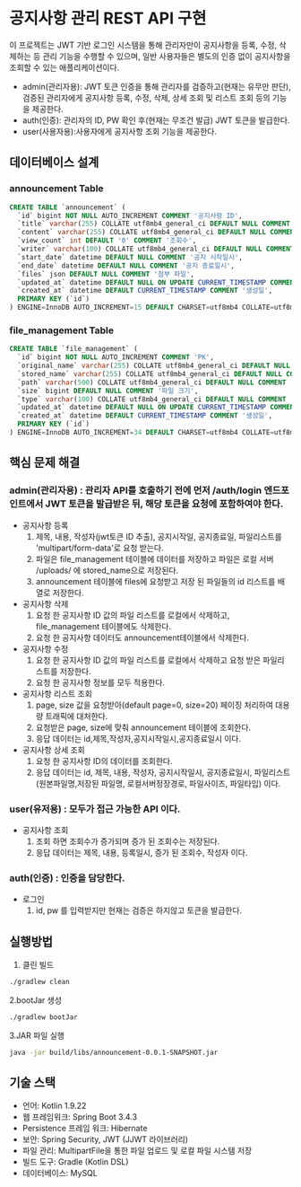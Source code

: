 # 공지사항 관리 REST API 구현

이 프로젝트는 JWT 기반 로그인 시스템을 통해 관리자만이 공지사항을 등록, 수정, 삭제하는 등 관리 기능을 수행할 수 있으며, 일반 사용자들은 별도의 인증 없이 공지사항을 조회할 수 있는 애플리케이션이다.
- admin(관리자용): JWT 토큰 인증을 통해 관리자를 검증하고(현재는 유무만 판단), 검증된 관리자에게 공지사항 등록, 수정, 삭제, 상세 조회 및 리스트 조회 등의 기능을 제공한다.
- auth(인증): 관리자의 ID, PW 확인 후(현재는 무조건 발급) JWT 토큰을 발급한다.
- user(사용자용):사용자에게 공지사항 조회 기능을 제공한다.

## 데이터베이스 설계
### announcement Table
```sql
CREATE TABLE `announcement` (
  `id` bigint NOT NULL AUTO_INCREMENT COMMENT '공지사항 ID',
  `title` varchar(255) COLLATE utf8mb4_general_ci DEFAULT NULL COMMENT '제목',
  `content` varchar(255) COLLATE utf8mb4_general_ci DEFAULT NULL COMMENT '내용',
  `view_count` int DEFAULT '0' COMMENT '조회수',
  `writer` varchar(100) COLLATE utf8mb4_general_ci DEFAULT NULL COMMENT '작성자',
  `start_date` datetime DEFAULT NULL COMMENT '공지 시작일시',
  `end_date` datetime DEFAULT NULL COMMENT '공지 종료일시',
  `files` json DEFAULT NULL COMMENT '첨부 파일',
  `updated_at` datetime DEFAULT NULL ON UPDATE CURRENT_TIMESTAMP COMMENT '수정일',
  `created_at` datetime DEFAULT CURRENT_TIMESTAMP COMMENT '생성일',
  PRIMARY KEY (`id`)
) ENGINE=InnoDB AUTO_INCREMENT=15 DEFAULT CHARSET=utf8mb4 COLLATE=utf8mb4_general_ci COMMENT='공지사항';
```
### file_management Table
```sql
CREATE TABLE `file_management` (
  `id` bigint NOT NULL AUTO_INCREMENT COMMENT 'PK',
  `original_name` varchar(255) COLLATE utf8mb4_general_ci DEFAULT NULL COMMENT '원본 이름',
  `stored_name` varchar(255) COLLATE utf8mb4_general_ci DEFAULT NULL COMMENT '내부 저장 이름',
  `path` varchar(500) COLLATE utf8mb4_general_ci DEFAULT NULL COMMENT '저장 경로',
  `size` bigint DEFAULT NULL COMMENT '파일 크기',
  `type` varchar(100) COLLATE utf8mb4_general_ci DEFAULT NULL COMMENT '파일 타입',
  `updated_at` datetime DEFAULT NULL ON UPDATE CURRENT_TIMESTAMP COMMENT '수정일',
  `created_at` datetime DEFAULT CURRENT_TIMESTAMP COMMENT '생성일',
  PRIMARY KEY (`id`)
) ENGINE=InnoDB AUTO_INCREMENT=34 DEFAULT CHARSET=utf8mb4 COLLATE=utf8mb4_general_ci COMMENT='파일관리';
```

## 핵심 문제 해결
### admin(관리자용) : 관리자 API를 호출하기 전에 먼저 /auth/login 엔드포인트에서 JWT 토큰을 발급받은 뒤, 해당 토큰을 요청에 포함하여야 한다.
- 공지사항 등록
  1. 제목, 내용, 작성자(jwt토큰 ID 추출), 공지시작일, 공지종료일, 파일리스트를 'multipart/form-data'로 요청 받는다.
  2. 파일은 file_management 테이블에 데이터를 저장하고 파일은 로컬 서버 /uploads/ 에 stored_name으로 저장된다.
  3. announcement 테이블에 files에 요청받고 저장 된 파일들의 id 리스트를 배열로 저장한다.
- 공지사항 삭제
  1. 요청 한 공지사항 ID 값의 파일 리스트를 로컬에서 삭제하고, file_management 테이블에도 삭제한다.
  2. 요청 한 공지사항 데이터도 announcement테이블에서 삭제한다.
- 공지사항 수정
  1. 요청 한 공지사항 ID 값의 파일 리스트를 로컬에서 삭제하고 요청 받은 파일리스트를 저장한다.
  2. 요청 한 공지사항 정보를 모두 적용한다.
- 공지사항 리스트 조회
  1. page, size 값을 요청받아(default page=0, size=20) 페이징 처리하여 대용량 트래픽에 대처한다.
  2. 요청받은 page, size에 맞춰 announcement 테이블에 조회한다.
  3. 응답 데이터는 id,제목,작성자,공지시작일시,공지종료일시 이다.
- 공지사항 상세 조회
  1. 요청 한 공지사항 ID의 데이터를 조회한다.
  2. 응답 데이터는 id, 제목, 내용, 작성자, 공지시작일시, 공지종료일시, 파일리스트(원본파일명,저장된 파일명, 로컬서버정장경로, 파일사이즈, 파일타입) 이다.
     
### user(유저용) : 모두가 접근 가능한 API 이다.
- 공지사항 조회
  1. 조회 하면 조회수가 증가되며 증가 된 조회수는 저장된다.
  2. 응답 데이터는 제목, 내용, 등록일시, 증가 된 조회수, 작성자 이다.
     
### auth(인증) : 인증을 담당한다.
- 로그인
  1. id, pw 를 입력받지만 현재는 검증은 하지않고 토큰을 발급한다.
  
## 실행방법
1. 클린 빌드
```bash
./gradlew clean
```
2.bootJar 생성
```bash
./gradlew bootJar
```
3.JAR 파일 실행
```bash
java -jar build/libs/announcement-0.0.1-SNAPSHOT.jar
```

## 기술 스택
- 언어: Kotlin 1.9.22
- 웹 프레임워크: Spring Boot 3.4.3
- Persistence 프레임 워크: Hibernate 
- 보안: Spring Security, JWT (JJWT 라이브러리)
- 파일 관리: MultipartFile을 통한 파일 업로드 및 로컬 파일 시스템 저장
- 빌드 도구: Gradle (Kotlin DSL)
- 데이터베이스: MySQL

